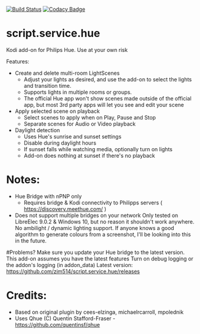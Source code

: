 [![Build Status](https://travis-ci.com/zim514/script.service.hue.svg?branch=master)](https://travis-ci.com/zim514/script.service.hue) [![Codacy Badge](https://api.codacy.com/project/badge/Grade/1a4a910144f044208821341f1a07c38e)](https://www.codacy.com/app/zim514/script.service.hue?utm_source=github.com&amp;utm_medium=referral&amp;utm_content=zim514/script.service.hue&amp;utm_campaign=Badge_Grade)
# script.service.hue
Kodi add-on for Philips Hue. Use at your own risk


Features:
- Create and delete multi-room LightScenes
	- Adjust your lights as desired, and use the add-on to select the lights and transition time.
	- Supports lights in multiple rooms or groups.
	- The official Hue app won't show scenes made outside of the official app, but most 3rd party apps will let you see and edit your scene
-   Apply selected scene on playback
	- Select scenes to apply when on Play, Pause and Stop
	- Separate scenes for Audio or Video playback
-   Daylight detection
	- Uses Hue's sunrise and sunset settings
	- Disable during daylight hours
	- If sunset falls while watching media, optionally turn on lights
	- Add-on does nothing at sunset if there's no playback


# Notes:
- Hue Bridge with nPNP only
	- Requires bridge & Kodi connectivity to Philipps servers ( https://discovery.meethue.com/ ) 
- Does not support multiple bridges on your network
Only tested on LibreElec 9.0.2 & Windows 10, but no reason it shouldn't work anywhere.
No ambilight / dynamic lighting support.
If anyone knows a good algorithm to generate colours from a screenshot, I'll be looking into this in the future.


#Problems?
Make sure you update your Hue bridge to the latest version. This add-on assumes you have the latest features
Turn on debug logging or the addon's logging (in addon_data)
Latest version:
https://github.com/zim514/script.service.hue/releases


# Credits:
- Based on original plugin by cees-elzinga, michaelrcarroll, mpolednik
- Uses Qhue (C) Quentin Stafford-Fraser - https://github.com/quentinsf/qhue


 
<!--stackedit_data:
eyJoaXN0b3J5IjpbLTEwMjA4MzY4NzVdfQ==
-->